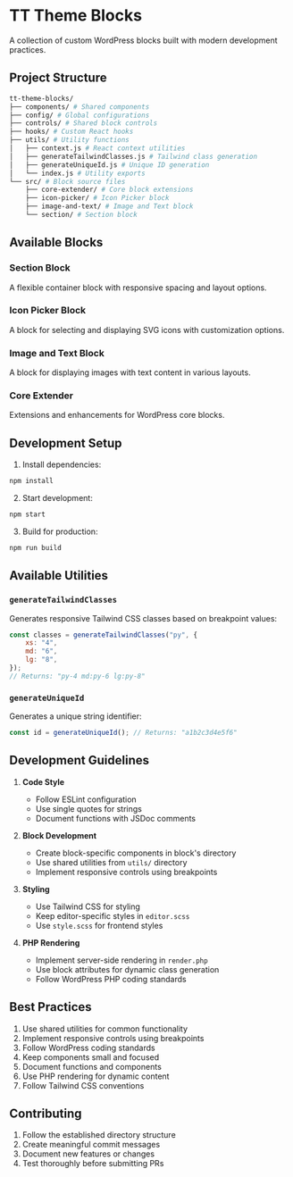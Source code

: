 # TT Theme Blocks

A collection of custom WordPress blocks built with modern development practices.

## Project Structure

```bash
tt-theme-blocks/
├── components/ # Shared components
├── config/ # Global configurations
├── controls/ # Shared block controls
├── hooks/ # Custom React hooks
├── utils/ # Utility functions
│   ├── context.js # React context utilities
│   ├── generateTailwindClasses.js # Tailwind class generation
│   ├── generateUniqueId.js # Unique ID generation
│   └── index.js # Utility exports
└── src/ # Block source files
    ├── core-extender/ # Core block extensions
    ├── icon-picker/ # Icon Picker block
    ├── image-and-text/ # Image and Text block
    └── section/ # Section block
```

## Available Blocks

### Section Block

A flexible container block with responsive spacing and layout options.

### Icon Picker Block

A block for selecting and displaying SVG icons with customization options.

### Image and Text Block

A block for displaying images with text content in various layouts.

### Core Extender

Extensions and enhancements for WordPress core blocks.

## Development Setup

1. Install dependencies:

```bash
npm install
```

2. Start development:

```bash
npm start
```

3. Build for production:

```bash
npm run build
```

## Available Utilities

### `generateTailwindClasses`

Generates responsive Tailwind CSS classes based on breakpoint values:

```javascript
const classes = generateTailwindClasses("py", {
	xs: "4",
	md: "6",
	lg: "8",
});
// Returns: "py-4 md:py-6 lg:py-8"
```

### `generateUniqueId`

Generates a unique string identifier:

```javascript
const id = generateUniqueId(); // Returns: "a1b2c3d4e5f6"
```

## Development Guidelines

1. **Code Style**

   - Follow ESLint configuration
   - Use single quotes for strings
   - Document functions with JSDoc comments

2. **Block Development**

   - Create block-specific components in block's directory
   - Use shared utilities from `utils/` directory
   - Implement responsive controls using breakpoints

3. **Styling**

   - Use Tailwind CSS for styling
   - Keep editor-specific styles in `editor.scss`
   - Use `style.scss` for frontend styles

4. **PHP Rendering**
   - Implement server-side rendering in `render.php`
   - Use block attributes for dynamic class generation
   - Follow WordPress PHP coding standards

## Best Practices

1. Use shared utilities for common functionality
2. Implement responsive controls using breakpoints
3. Follow WordPress coding standards
4. Keep components small and focused
5. Document functions and components
6. Use PHP rendering for dynamic content
7. Follow Tailwind CSS conventions

## Contributing

1. Follow the established directory structure
2. Create meaningful commit messages
3. Document new features or changes
4. Test thoroughly before submitting PRs
